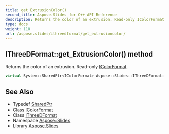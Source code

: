```yaml
---
title: get_ExtrusionColor()
second_title: Aspose.Slides for C++ API Reference
description: Returns the color of an extrusion. Read-only IColorFormat.
type: docs
weight: 118
url: /aspose.slides/ithreedformat/get_extrusioncolor/
---
```

## IThreeDFormat::get_ExtrusionColor() method


Returns the color of an extrusion. Read-only [IColorFormat](../../icolorformat/).

```cpp
virtual System::SharedPtr<IColorFormat> Aspose::Slides::IThreeDFormat::get_ExtrusionColor()=0
```

## See Also

* Typedef [SharedPtr](../../../system/sharedptr/)
* Class [IColorFormat](../../icolorformat/)
* Class [IThreeDFormat](../)
* Namespace [Aspose::Slides](../../)
* Library [Aspose.Slides](../../../)